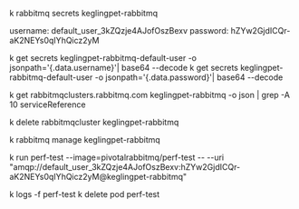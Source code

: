 k rabbitmq secrets keglingpet-rabbitmq

username: default_user_3kZQzje4AJofOszBexv
password: hZYw2GjdICQr-aK2NEYs0qIYhQicz2yM


k get secrets keglingpet-rabbitmq-default-user -o jsonpath='{.data.username}'| base64
--decode
k get secrets keglingpet-rabbitmq-default-user -o jsonpath='{.data.password}'| base64
--decode

k get rabbitmqclusters.rabbitmq.com keglingpet-rabbitmq -o json | grep -A 10 serviceReference

k delete rabbitmqcluster keglingpet-rabbitmq

k rabbitmq manage keglingpet-rabbitmq

k run perf-test --image=pivotalrabbitmq/perf-test -- --uri "amqp://default_user_3kZQzje4AJofOszBexv:hZYw2GjdICQr-aK2NEYs0qIYhQicz2yM@keglingpet-rabbitmq"

k logs -f perf-test
k delete pod perf-test
